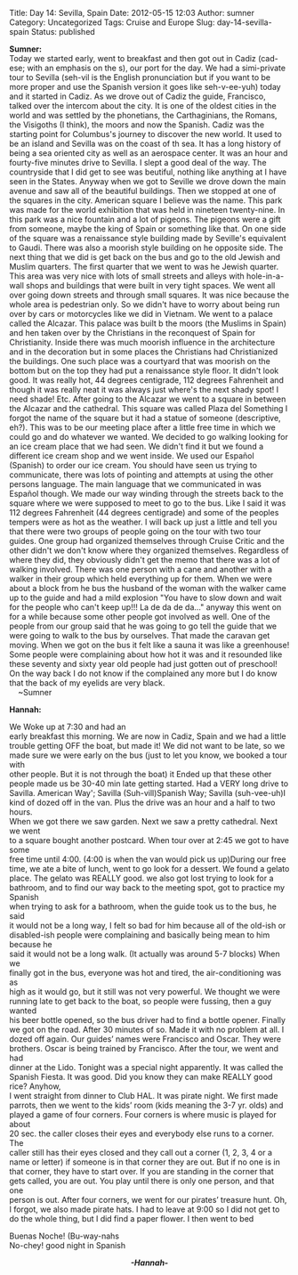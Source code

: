 Title: Day 14: Sevilla, Spain
Date: 2012-05-15 12:03
Author: sumner
Category: Uncategorized
Tags: Cruise and Europe
Slug: day-14-sevilla-spain
Status: published

**Sumner:**  
Today we started early, went to breakfast and then got out in Cadiz
(cad-ese; with an emphasis on the s), our port for the day. We had a
simi-private tour to Sevilla (seh-vil is the English pronunciation but
if you want to be more proper and use the Spanish version it goes like
seh-v-ee-yuh) today and it started in Cadiz. As we drove out of Cadiz
the guide, Francisco, talked over the intercom about the city. It is one
of the oldest cities in the world and was settled by the phonetians, the
Carthaginians, the Romans, the Visigoths (I think), the moors and now
the Spanish. Cadiz was the starting point for Columbus's journey to
discover the new world. It used to be an island and Sevilla was on the
coast of th sea. It has a long history of being a sea oriented city as
well as an aerospace center. It was an hour and fourty-five minutes
drive to Sevilla. I slept a good deal of the way. The countryside that I
did get to see was beutiful, nothing like anything at I have seen in the
States. Anyway when we got to Seville we drove down the main avenue and
saw all of the beautiful buildings. Then we stopped at one of the
squares in the city. American square I believe was the name. This park
was made for the world exhibition that was held in nineteen twenty-nine.
In this park was a nice fountain and a lot of pigeons. The pigeons were
a gift from someone, maybe the king of Spain or something like that. On
one side of the square was a renaissance style building made by
Seville's equivalent to Gaudi. There was also a moorish style building
on he opposite side. The next thing that we did is get back on the bus
and go to the old Jewish and Muslim quarters. The first quarter that we
went to was he Jewish quarter. This area was very nice with lots of
small streets and alleys with hole-in-a-wall shops and buildings that
were built in very tight spaces. We went all over going down streets and
through small squares. It was nice because the whole area is pedestrian
only. So we didn't have to worry about being run over by cars or
motorcycles like we did in Vietnam. We went to a palace called the
Alcazar. This palace was built b the moors (the Muslims in Spain) and
hen taken over by the Christians in the reconquest of Spain for
Christianity. Inside there was much moorish influence in the
architecture and in the decoration but in some places the Christians had
Christianized the buildings. One such place was a courtyard that was
moorish on the bottom but on the top they had put a renaissance style
floor. It didn't look good. It was really hot, 44 degrees centigrade,
112 degrees Fahrenheit and though it was really neat it was always just
where's the next shady spot! I need shade! Etc. After going to the
Alcazar we went to a square in between the Alcazar and the cathedral.
This square was called Plaza del Something I forgot the name of the
square but it had a statue of someone (descriptive, eh?). This was to be
our meeting place after a little free time in which we could go and do
whatever we wanted. We decided to go walking looking for an ice cream
place that we had seen. We didn't find it but we found a different ice
cream shop and we went inside. We used our Español (Spanish) to order
our ice cream. You should have seen us trying to communicate, there was
lots of pointing and attempts at using the other persons language. The
main language that we communicated in was Español though. We made our
way winding through the streets back to the square where we were
supposed to meet to go to the bus. Like I said it was 112 degrees
Fahrenheit (44 degrees centigrade) and some of the peoples tempers were
as hot as the weather. I will back up just a little and tell you that
there were two groups of people going on the tour with two tour guides.
One group had organized themselves through Cruise Critic and the other
didn't we don't know where they organized themselves. Regardless of
where they did, they obviously didn't get the memo that there was a lot
of walking involved. There was one person with a cane and another with a
walker in their group which held everything up for them. When we were
about a block from he bus the husband of the woman with the walker came
up to the guide and had a mild explosion "You have to slow down and wait
for the people who can't keep up!!! La de da de da..." anyway this went
on for a while because some other people got involved as well. One of
the people from our group said that he was going to go tell the guide
that we were going to walk to the bus by ourselves. That made the
caravan get moving. When we got on the bus it felt like a sauna it was
like a greenhouse! Some people were complaining about how hot it was and
it resounded like these seventy and sixty year old people had just
gotten out of preschool! On the way back I do not know if the complained
any more but I do know that the back of my eyelids are very black.  
    \~Sumner

**Hannah:**

<div class="MsoNormal">

We Woke up at 7:30 and had an  
early breakfast this morning. We are now in Cadiz, Spain and we had a
little  
trouble getting OFF the boat, but made it! We did not want to be late,
so we  
made sure we were early on the bus (just to let you know, we booked a
tour with  
other people. But it is not through the boat) it Ended up that these
other  
people made us be 30-40 min late getting started. Had a VERY long drive
to  
Savilla. American Way'; Savilla (Suh-vill)Spanish Way; Savilla
(suh-vee-uh)I  
kind of dozed off in the van. Plus the drive was an hour and a half to
two hours.  
When we got there we saw garden. Next we saw a pretty cathedral. Next we
went  
to a square bought another postcard. When tour over at 2:45 we got to
have some  
free time until 4:00. (4:00 is when the van would pick us up)During our
free  
time, we ate a bite of lunch, went to go look for a dessert. We found a
gelato  
place. The gelato was REALLY good. we also got lost trying to look for
a  
bathroom, and to find our way back to the meeting spot, got to practice
my Spanish  
when trying to ask for a bathroom, when the guide took us to the bus, he
said  
it would not be a long way, I felt so bad for him because all of the
old-ish or  
disabled-ish people were complaining and basically being mean to him
because he  
said it would not be a long walk. (It actually was around 5-7 blocks)
When we  
finally got in the bus, everyone was hot and tired, the air-conditioning
was as  
high as it would go, but it still was not very powerful. We thought we
were  
running late to get back to the boat, so people were fussing, then a guy
wanted  
his beer bottle opened, so the bus driver had to find a bottle opener.
Finally  
we got on the road. After 30 minutes of so. Made it with no problem at
all. I  
dozed off again. Our guides’ names were Francisco and Oscar. They were  
brothers. Oscar is being trained by Francisco. After the tour, we went
and had  
dinner at the Lido. Tonight was a special night apparently. It was
called the  
Spanish Fiesta. It was good. Did you know they can make REALLY good
rice? Anyhow,  
I went straight from dinner to Club HAL. It was pirate night. We first
made  
parrots, then we went to the kids’ room (kids meaning the 3-7 yr. olds)
and  
played a game of four corners. Four corners is where music is played for
about  
20 sec. the caller closes their eyes and everybody else runs to a
corner. The  
caller still has their eyes closed and they call out a corner (1, 2, 3,
4 or a  
name or letter) if someone is in that corner they are out. But if no one
is in  
that corner, they have to start over. If you are standing in the corner
that  
gets called, you are out. You play until there is only one person, and
that one  
person is out. After four corners, we went for our pirates’ treasure
hunt. Oh,  
I forgot, we also made pirate hats. I had to leave at 9:00 so I did not
get to  
do the whole thing, but I did find a paper flower. I then went to bed

</div>

<div class="MsoNormal">

</div>

<div class="MsoNormal">

Buenas Noche! (Bu-way-nahs  
No-chey! good night in Spanish

</div>

<div class="MsoNormal">

</div>

<div class="MsoNormal" align="center" style="text-align: center;">

***-Hannah-***

</div>
